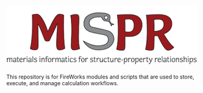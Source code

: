 # <img alt="mispr" src="docs/logo.png" width="500">

This repository is for FireWorks modules and scripts that are used to store, execute, and manage calculation workflows.
